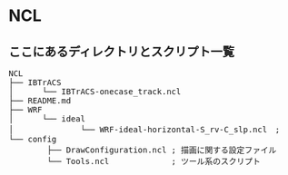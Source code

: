 # NCL

## ここにあるディレクトリとスクリプト一覧

<pre>
NCL
├── IBTrACS
│      └── IBTrACS-onecase_track.ncl
├── README.md  
├── WRF  
│      └── ideal  
│              └── WRF-ideal-horizontal-S_rv-C_slp.ncl　;   
└── config  
        ├── DrawConfiguration.ncl ; 描画に関する設定ファイル  
        └── Tools.ncl             ; ツール系のスクリプト  
</pre>
